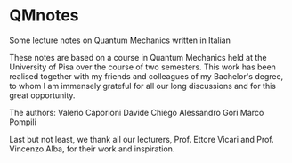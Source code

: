 # QMnotes
Some lecture notes on Quantum Mechanics written in Italian

These notes are based on a course in Quantum Mechanics held at the University of Pisa over the course of two semesters.
This work has been realised together with my friends and colleagues of my Bachelor's degree, to whom I am immensely grateful for all our long discussions and for this great opportunity.

The authors:
Valerio Caporioni
Davide Chiego 
Alessandro Gori
Marco Pompili

Last but not least, we thank all our lecturers, Prof. Ettore Vicari and Prof. Vincenzo Alba, for their work and inspiration.

